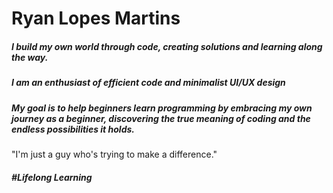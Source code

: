# Ryan Lopes Martins

##### I build my own world through code, creating solutions and learning along the way.

##### I am an enthusiast of efficient code and minimalist UI/UX design

##### My goal is to help beginners learn programming by embracing my own journey as a beginner, discovering the true meaning of coding and the endless possibilities it holds.

"I'm just a guy who's trying to make a difference."

##### #Lifelong Learning
